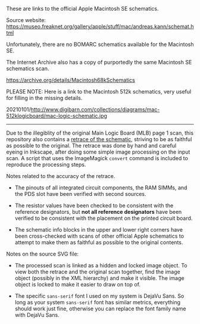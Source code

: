 These are links to the official Apple Macintosh SE schematics.

Source website: https://museo.freaknet.org/gallery/apple/stuff/mac/andreas.kann/schemat.html

Unfortunately, there are no BOMARC schematics available for the
Macintosh SE.

The Internet Archive also has a copy of purportedly the same Macintosh
SE schematics scan.

https://archive.org/details/Macintosh68kSchematics

PLEASE NOTE: Here is a link to the Macintosh 512k schematics, very
useful for filling in the missing details.

20210101/http://www.digibarn.com/collections/diagrams/mac-512klogicboard/mac-logic-schematic.jpg

----------

Due to the illegiblity of the original Main Logic Board (MLB) page 1
scan, this repository also contains a [retrace of the
schematic](retrace_se_mlb_p1.pdf), striving to be as faithful as
possible to the original.  The retrace was done by hand and careful
eyeing in Inkscape, after doing some simple image processing on the
input scan.  A script that uses the ImageMagick `convert` command is
included to reproduce the processing steps.

Notes related to the accuracy of the retrace.

* The pinouts of all integrated circuit components, the RAM SIMMs, and
  the PDS slot have been verified with second sources.

* The resistor values have been checked to be consistent with the
  reference designators, but **not all reference designators** have
  been verified to be consistent with the placement on the printed
  circuit board.

* The schematic info blocks in the upper and lower right corners have
  been cross-checked with scans of other official Apple schematics to
  attempt to make them as faithful as possible to the original
  contents.

Notes on the source SVG file:

* The processed scan is linked as a hidden and locked image object.
  To view both the retrace and the original scan together, find the
  image object (possibly in the XML hierarchy) and make it visible.
  The image object is locked to make it easier to draw on top of.

* The specific `sans-serif` font I used on my system is DejaVu Sans.
  So long as your system `sans-serif` font has similar metrics,
  everything should work just fine, otherwise you can replace the font
  family name with DejaVu Sans.
